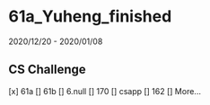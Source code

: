 # 61a_Yuheng_finished
 
2020/12/20 - 2020/01/08 

## CS Challenge
[x] 61a
[] 61b
[] 6.null
[] 170
[] csapp
[] 162
[] More...
